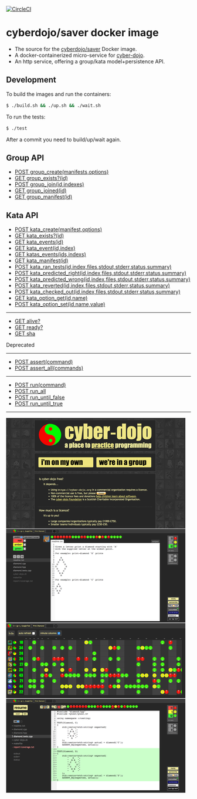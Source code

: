 
[![CircleCI](https://circleci.com/gh/cyber-dojo/saver.svg?style=svg)](https://circleci.com/gh/cyber-dojo/saver)

# cyberdojo/saver docker image

- The source for the [cyberdojo/saver](https://hub.docker.com/r/cyberdojo/saver/tags) Docker image.
- A docker-containerized micro-service for [cyber-dojo](https://cyber-dojo.org).
- An http service, offering a group/kata model+persistence API.

Development
-----------
To build the images and run the containers:
```bash
$ ./build.sh && ./up.sh && ./wait.sh
````

To run the tests:
```bash
$ ./test
```

After a commit you need to build/up/wait again.


Group API
---------
* [POST group_create(manifests,options)](docs/api.md#post-group_createmanifestsoptions)
* [GET group_exists?(id)](docs/api.md#get-group_existsid)
* [POST group_join(id,indexes)](docs/api.md#post-group_joinidindexes)
* [GET group_joined(id)](docs/api.md#get-group_joinedid)
* [GET group_manifest(id)](docs/api.md#get-group_manifestid)


Kata API
--------
* [POST kata_create(manifest,options)](docs/api.md#post-kata_createmanifestoptions)
* [GET kata_exists?(id)](docs/api.md#get-kata_existsid)
* [GET kata_events(id)](docs/api.md#get-kata_eventsid)
* [GET kata_event(id,index)](docs/api.md#get-kata_eventidindex)
* [GET katas_events(ids,indexs)](docs/api.md#get-katas_eventsidsindexes)
* [GET kata_manifest(id)](docs/api.md#get-kata_manifestid)
* [POST kata_ran_tests(id,index,files,stdout,stderr,status,summary)](docs/api.md#post-kata_ran_testsidindexfilesstdoutstderrstatussummary)
* [POST kata_predicted_right(id,index,files,stdout,stderr,status,summary)](docs/api.md#post-kata_predicted_rightidindexfilesstdoutstderrstatussummary)
* [POST kata_predicted_wrong(id,index,files,stdout,stderr,status,summary)](docs/api.md#post-kata_predicted_wrongidindexfilesstdoutstderrstatussummary)
* [POST kata_reverted(id,index,files,stdout,stderr,status,summary)](docs/api.md#post-kata_revertedidindexfilesstdoutstderrstatussummary)
* [POST kata_checked_out(id,index,files,stdout,stderr,status,summary)](docs/api.md#post-kata_checked_outidindexfilesstdoutstderrstatussummary)
* [GET kata_option_get(id,name)](docs/api.md#get-kata_option_getidname)
* [POST kata_option_set(id,name,value)](docs/api.md#post-kata_option_setidnamevalue)
- - - -
- [GET alive?](docs/api.md#get-alive)  
- [GET ready?](docs/api.md#get-ready)
- [GET sha](docs/api.md#get-sha)


Deprecated
- - - - - 
- [POST assert(command)](docs/api.md#post-assertcommand)
- [POST assert_all(commands)](docs/api.md#post-assert_allcommands)
- - - -
- [POST run(command)](docs/api.md#post-runcommand)
- [POST run_all](docs/api.md#post-run_allcommands)
- [POST run_until_false](docs/api.md#post-run_until_falsecommands)
- [POST run_until_true](docs/api.md#post-run_until_truecommands)

- - - -
![cyber-dojo.org home page](https://github.com/cyber-dojo/cyber-dojo/blob/master/shared/home_page_snapshot.png)
